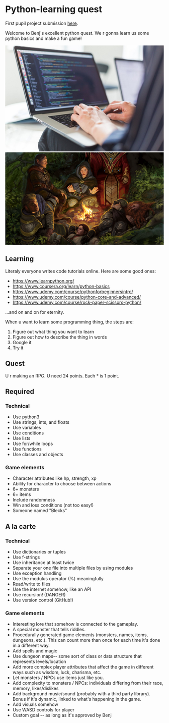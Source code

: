 # Python-learning quest

First pupil project submission [here](https://github.com/eshbay/Blecks).

Welcome to Benj's excellent python quest. We r gonna learn us some python basics and make a fun game!

![Code](https://github.com/ben-bay/learn-python/blob/master/code.jpeg)
![Game](https://github.com/ben-bay/learn-python/blob/master/game.png)

## Learning

Literaly everyone writes code tutorials online. Here are some good ones:

  * https://www.learnpython.org/
  * https://www.coursera.org/learn/python-basics
  * https://www.udemy.com/course/pythonforbeginnersintro/
  * https://www.udemy.com/course/python-core-and-advanced/
  * https://www.udemy.com/course/rock-paper-scissors-python/

...and on and on for eternity.

When u want to learn some programming thing, the steps are:

1. Figure out what thing you want to learn
2. Figure out how to describe the thing in words
3. Google it
4. Try it

## Quest
U r making an RPG. U need 24 points. Each * is 1 point.

## Required

### Technical

* Use python3
* Use strings, ints, and floats
* Use variables
* Use conditions
* Use lists
* Use for/while loops
* Use functions
* Use classes and objects

### Game elements

* Character attributes like hp, strength, xp
* Ability for character to choose between actions
* 6+ monsters
* 6+ items
* Include randomness
* Win and loss conditions (not too easy!)
* Someone named "Blecks"

## A la carte

### Technical

* Use dictionaries or tuples
* Use f-strings
* Use inheritance at least twice
* Separate your one file into multiple files by using modules
* Use exception handling
* Use the modulus operator (%) meaningfully
* Read/write to files
* Use the internet somehow, like an API
* Use recursion! (DANGER)
* Use version control (GitHub!)

### Game elements

* Interesting lore that somehow is connected to the gameplay.
* A special monster that tells riddles.
* Procedurally generated game elements (monsters, names, items, dungeons, etc.).
  This can count more than once for each time it's done in a different way.
* Add spells and magic
* Use dungeon maps-- some sort of class or data structure that represents levels/location
* Add more complex player attributes that affect the game in different ways such as wisdom, luck, charisma, etc.
* Let monsters / NPCs use items just like you.
* Add complexity to monsters / NPCs: individuals differing from their race, memory, likes/dislikes
* Add background music/sound (probably with a third party library). Bonus if it's dynamic, linked to what's happening in the game.
* Add visuals somehow
* Use WASD controls for player
* Custom goal -- as long as it's approved by Benj
